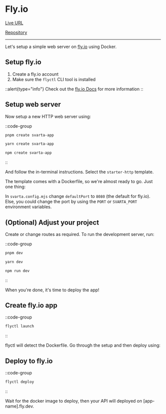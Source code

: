 # Fly.io

[Live URL](https://hellosvarta.fly.dev/)

[Repository](https://github.com/svartajs/svarta/tree/main/examples/minimal-flyio-docker)

---

Let's setup a simple web server on [fly.io](https://fly.io/) using Docker.

## Setup fly.io

1. Create a fly.io account
2. Make sure the `flyctl` CLI tool is installed

::alert{type="info"}
Check out the [fly.io Docs](https://fly.io/docs/hands-on/install-flyctl/) for more information
::

## Setup web server

Now setup a new HTTP web server using:

::code-group

```bash [pnpm]
pnpm create svarta-app
```

```bash [yarn]
yarn create svarta-app
```

```bash [npm]
npm create svarta-app
```

::

And follow the in-terminal instructions. Select the `starter-http` template.

The template comes with a Dockerfile, so we're almost ready to go. Just one thing:

In `svarta.config.mjs` change `defaultPort` to `8080` (the default for fly.io). Else, you could change the port by using the `PORT` or `SVARTA_PORT` environment variables.

## (Optional) Adjust your project

Create or change routes as required. To run the development server, run:

::code-group

```bash [pnpm]
pnpm dev
```

```bash [yarn]
yarn dev
```

```bash [npm]
npm run dev
```

::

When you're done, it's time to deploy the app!

## Create fly.io app

::code-group

```bash [terminal]
flyctl launch
```

::

flyctl will detect the Dockerfile. Go through the setup and then deploy using:

## Deploy to fly.io

::code-group

```bash [terminal]
flyctl deploy
```

::

Wait for the docker image to deploy, then your API will deployed on \[app-name\].fly.dev.
